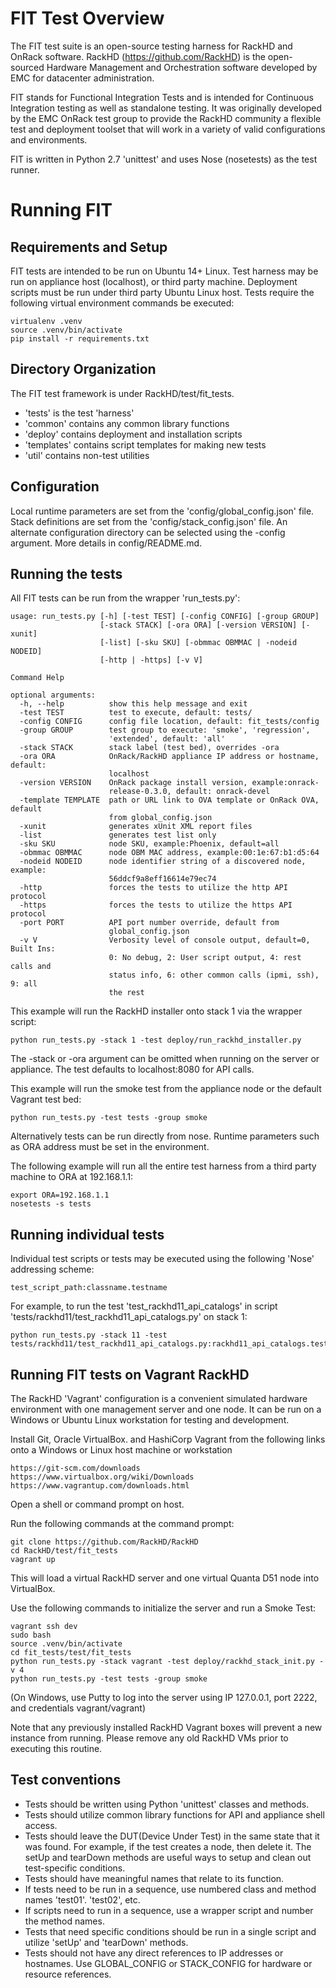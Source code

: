# FIT Test Overview

The FIT test suite is an open-source testing harness for RackHD and OnRack software.
RackHD (https://github.com/RackHD) is the open-sourced Hardware Management and Orchestration
software developed by EMC for datacenter administration.

FIT stands for Functional Integration Tests and is intended for Continuous Integration testing
as well as standalone testing. It was originally developed by the EMC OnRack test group to provide
the RackHD community a flexible test and deployment toolset that will work in a variety of
valid configurations and environments.

FIT is written in Python 2.7 'unittest' and uses Nose (nosetests) as the test runner.

# Running FIT

## Requirements and Setup

FIT tests are intended to be run on Ubuntu 14+ Linux.
Test harness may be run on appliance host (localhost), or third party machine.
Deployment scripts must be run under third party Ubuntu Linux host.
Tests require the following virtual environment commands be executed:

    virtualenv .venv
    source .venv/bin/activate
    pip install -r requirements.txt


## Directory Organization

The FIT test framework is under RackHD/test/fit_tests.

- 'tests' is the test 'harness'
- 'common' contains any common library functions
- 'deploy' contains deployment and installation scripts
- 'templates' contains script templates for making new tests
- 'util' contains non-test utilities

## Configuration

Local runtime parameters are set from the 'config/global_config.json' file.
Stack definitions are set from the 'config/stack_config.json' file.
An alternate configuration directory can be selected using the -config argument.
More details in config/README.md.

## Running the tests

All FIT tests can be run from the wrapper 'run_tests.py':

    usage: run_tests.py [-h] [-test TEST] [-config CONFIG] [-group GROUP]
                        [-stack STACK] [-ora ORA] [-version VERSION] [-xunit]
                        [-list] [-sku SKU] [-obmmac OBMMAC | -nodeid NODEID]
                        [-http | -https] [-v V]

    Command Help

    optional arguments:
      -h, --help          show this help message and exit
      -test TEST          test to execute, default: tests/
      -config CONFIG      config file location, default: fit_tests/config
      -group GROUP        test group to execute: 'smoke', 'regression',
                          'extended', default: 'all'
      -stack STACK        stack label (test bed), overrides -ora
      -ora ORA            OnRack/RackHD appliance IP address or hostname, default:
                          localhost
      -version VERSION    OnRack package install version, example:onrack-
                          release-0.3.0, default: onrack-devel
      -template TEMPLATE  path or URL link to OVA template or OnRack OVA, default
                          from global_config.json
      -xunit              generates xUnit XML report files
      -list               generates test list only
      -sku SKU            node SKU, example:Phoenix, default=all
      -obmmac OBMMAC      node OBM MAC address, example:00:1e:67:b1:d5:64
      -nodeid NODEID      node identifier string of a discovered node, example:
                          56ddcf9a8eff16614e79ec74
      -http               forces the tests to utilize the http API protocol
      -https              forces the tests to utilize the https API protocol
      -port PORT          API port number override, default from
                          global_config.json
      -v V                Verbosity level of console output, default=0, Built Ins:
                          0: No debug, 2: User script output, 4: rest calls and
                          status info, 6: other common calls (ipmi, ssh), 9: all
                          the rest

This example will run the RackHD installer onto stack 1 via the wrapper script:

    python run_tests.py -stack 1 -test deploy/run_rackhd_installer.py


The -stack or -ora argument can be omitted when running on the server or appliance. The test defaults to localhost:8080 for API calls.

This example will run the smoke test from the appliance node or the default Vagrant test bed:

    python run_tests.py -test tests -group smoke


Alternatively tests can be run directly from nose. Runtime parameters such as ORA address must be set in the environment.

The following example will run all the entire test harness from a third party machine to ORA at 192.168.1.1:

    export ORA=192.168.1.1
    nosetests -s tests


## Running individual tests

Individual test scripts or tests may be executed using the following 'Nose' addressing scheme:

    test_script_path:classname.testname


For example, to run the test 'test_rackhd11_api_catalogs' in script 'tests/rackhd11/test_rackhd11_api_catalogs.py' on stack 1:

    python run_tests.py -stack 11 -test tests/rackhd11/test_rackhd11_api_catalogs.py:rackhd11_api_catalogs.test_api_11_catalogs


## Running FIT tests on Vagrant RackHD

The RackHD 'Vagrant' configuration is a convenient simulated hardware environment with one management server and one node.
It can be run on a Windows or Ubuntu Linux workstation for testing and development.

Install Git, Oracle VirtualBox. and HashiCorp Vagrant from the following links onto a Windows or Linux host machine or workstation

    https://git-scm.com/downloads
    https://www.virtualbox.org/wiki/Downloads
    https://www.vagrantup.com/downloads.html

Open a shell or command prompt on host.

Run the following commands at the command prompt:

    git clone https://github.com/RackHD/RackHD
    cd RackHD/test/fit_tests
    vagrant up

This will load a virtual RackHD server and one virtual Quanta D51 node into VirtualBox.

Use the following commands to initialize the server and run a Smoke Test:

    vagrant ssh dev
    sudo bash
    source .venv/bin/activate
    cd fit_tests/test/fit_tests
    python run_tests.py -stack vagrant -test deploy/rackhd_stack_init.py -v 4
    python run_tests.py -test tests -group smoke

(On Windows, use Putty to log into the server using IP 127.0.0.1, port 2222, and credentials vagrant/vagrant)

Note that any previously installed RackHD Vagrant boxes will prevent a new instance from running.
Please remove any old RackHD VMs prior to executing this routine.

## Test conventions

- Tests should be written using Python 'unittest' classes and methods.
- Tests should utilize common library functions for API and appliance shell access.
- Tests should leave the DUT(Device Under Test) in the same state that it was found. For example, if the test creates a node, then delete it.
The setUp and tearDown methods are useful ways to setup and clean out test-specific conditions.
- Tests should have meaningful names that relate to its function.
- If tests need to be run in a sequence, use numbered class and method names 'test01'. 'test02', etc.
- If scripts need to run in a sequence, use a wrapper script and number the method names.
- Tests that need specific conditions should be run in a single script and utilize 'setUp' and 'tearDown' methods.
- Tests should not have any direct references to IP addresses or hostnames. Use GLOBAL_CONFIG or STACK_CONFIG for hardware or resource references.


